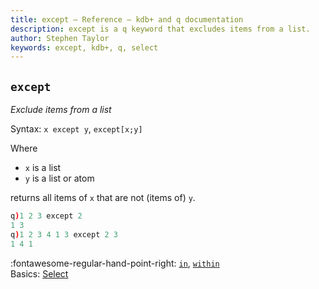 ```yaml
---
title: except – Reference – kdb+ and q documentation
description: except is a q keyword that excludes items from a list.
author: Stephen Taylor
keywords: except, kdb+, q, select
---
```

## `except`



_Exclude items from a list_

Syntax: `x except y`, `except[x;y]`

Where 

-   `x` is a list 
-   `y` is a list or atom

returns all items of `x` that are not (items of) `y`.

```q
q)1 2 3 except 2
1 3
q)1 2 3 4 1 3 except 2 3
1 4 1
```



:fontawesome-regular-hand-point-right: 
[`in`](in.md), 
[`within`](within.md)  
Basics: [Select](../basics/selection.md)



